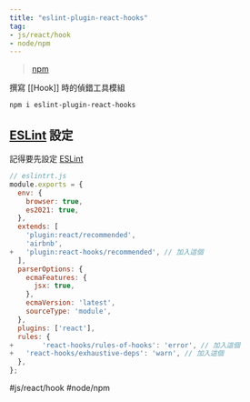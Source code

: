 ```yaml
---
title: "eslint-plugin-react-hooks"
tag: 
- js/react/hook
- node/npm
---
```

>[npm](https://www.npmjs.com/package/eslint-plugin-react-hooks)

撰寫 [[Hook]] 時的偵錯工具模組
```shell
npm i eslint-plugin-react-hooks
```
## [ESLint](ESLint.md) 設定
記得要先設定 [ESLint](ESLint.md)
```js
// eslintrt.js
module.exports = {
  env: {
    browser: true,
    es2021: true,
  },
  extends: [
    'plugin:react/recommended',
    'airbnb',
+   'plugin:react-hooks/recommended', // 加入這個
  ],
  parserOptions: {
    ecmaFeatures: {
      jsx: true,
    },
    ecmaVersion: 'latest',
    sourceType: 'module',
  },
  plugins: ['react'],
  rules: {
+		'react-hooks/rules-of-hooks': 'error', // 加入這個
+   'react-hooks/exhaustive-deps': 'warn', // 加入這個
  },
};

```

#js/react/hook #node/npm